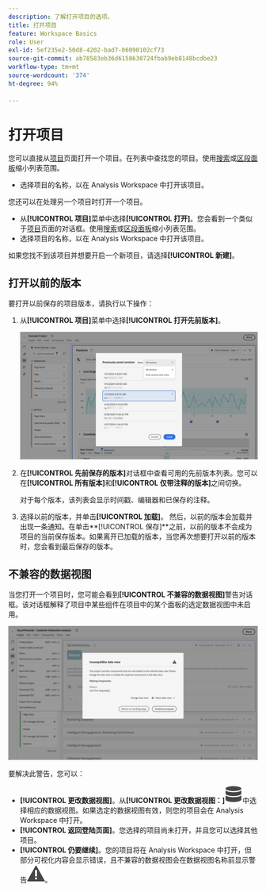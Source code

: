 ```yaml
---
description: 了解打开项目的选项。
title: 打开项目
feature: Workspace Basics
role: User
exl-id: 5ef235e2-50d8-4202-bad7-06090102cf73
source-git-commit: ab78583eb36d6158630724fbab9eb8148bcdbe23
workflow-type: tm+mt
source-wordcount: '374'
ht-degree: 94%

---
```


# 打开项目

您可以直接从[项目](/help/analysis-workspace/build-workspace-project/freeform-overview.md)页面打开一个项目。在列表中查找您的项目。使用[搜索](/help/analysis-workspace/build-workspace-project/freeform-overview.md#search)或[区段面板](/help/analysis-workspace/build-workspace-project/freeform-overview.md#segment-panel)缩小列表范围。

* 选择项目的名称，以在 Analysis Workspace 中打开该项目。

您还可以在处理另一个项目时打开一个项目。

* 从&#x200B;**[!UICONTROL 项目]**&#x200B;菜单中选择&#x200B;**[!UICONTROL 打开]**。您会看到一个类似于[项目](/help/analysis-workspace/build-workspace-project/freeform-overview.md)页面的对话框。使用[搜索](/help/analysis-workspace/build-workspace-project/freeform-overview.md#search)或[区段面板](/help/analysis-workspace/build-workspace-project/freeform-overview.md#segment-panel)缩小列表范围。
* 选择项目的名称，以在 Analysis Workspace 中打开该项目。

如果您找不到该项目并想要开启一个新项目，请选择&#x200B;**[!UICONTROL 新建]**。

## 打开以前的版本

要打开以前保存的项目版本，请执行以下操作：

1. 从&#x200B;**[!UICONTROL 项目]**&#x200B;菜单中选择&#x200B;**[!UICONTROL 打开先前版本]**。

   ![以前保存的项目版本列表和选项，以显示所有版本或仅带有注释的版本。](assets/open-previously-saved.png)

1. 在&#x200B;**[!UICONTROL 先前保存的版本]**&#x200B;对话框中查看可用的先前版本列表。您可以在&#x200B;**[!UICONTROL 所有版本]**&#x200B;和&#x200B;**[!UICONTROL 仅带注释的版本]**&#x200B;之间切换。

   对于每个版本，该列表会显示时间戳、编辑器和已保存的注释。


1. 选择以前的版本，并单击&#x200B;**[!UICONTROL 加载]**。
然后，以前的版本会加载并出现一条通知。在单击**[!UICONTROL 保存]**&#x200B;之前，以前的版本不会成为项目的当前保存版本。如果离开已加载的版本，当您再次想要打开以前的版本时，您会看到最后保存的版本。


## 不兼容的数据视图

当您打开一个项目时，您可能会看到&#x200B;**[!UICONTROL 不兼容的数据视图]**&#x200B;警告对话框。该对话框解释了项目中某些组件在项目中的某个面板的选定数据视图中未启用。

![不兼容](assets/incompatible-data-view.png)

要解决此警告，您可以：

* **[!UICONTROL 更改数据视图]**。从&#x200B;**[!UICONTROL 更改数据视图：]**![数据](/help/assets/icons/Data.svg)中选择相应的数据视图。如果选定的数据视图有效，则您的项目会在 Analysis Workspace 中打开。
* **[!UICONTROL 返回登陆页面]**。您选择的项目尚未打开，并且您可以选择其他项目。
* **[!UICONTROL 仍要继续]**。您的项目将在 Analysis Workspace 中打开，但部分可视化内容会显示错误，且不兼容的数据视图会在数据视图名称前显示警告![警告](/help/assets/icons/Alert.svg)。
